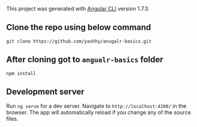 This project was generated with [Angular CLI](https://github.com/angular/angular-cli) version 1.7.3.

## Clone the repo using below command

` git clone https://github.com/yashhy/anugalr-basics.git `

## After cloning got to `angualr-basics` folder

`npm install`

## Development server

Run `ng serve` for a dev server. Navigate to `http://localhost:4200/` in the browser. The app will automatically reload if you change any of the source files.
